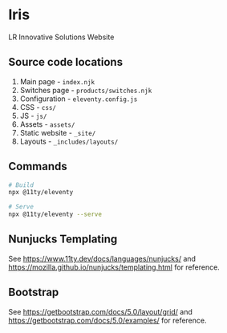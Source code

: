 # lris
LR Innovative Solutions Website

## Source code locations
1. Main page - `index.njk`
1. Switches page - `products/switches.njk`
1. Configuration - `eleventy.config.js`
1. CSS - `css/`
1. JS - `js/`
1. Assets - `assets/`
1. Static website - `_site/`
1. Layouts - `_includes/layouts/`

## Commands

```bash
# Build
npx @11ty/eleventy

# Serve
npx @11ty/eleventy --serve
```

## Nunjucks Templating
See https://www.11ty.dev/docs/languages/nunjucks/ and https://mozilla.github.io/nunjucks/templating.html for reference.

## Bootstrap
See https://getbootstrap.com/docs/5.0/layout/grid/ and https://getbootstrap.com/docs/5.0/examples/ for reference.
